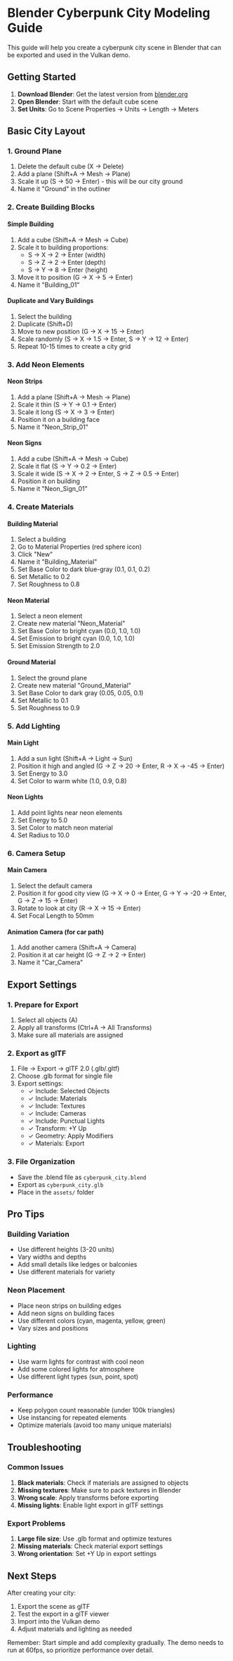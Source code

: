 # Blender Cyberpunk City Modeling Guide

This guide will help you create a cyberpunk city scene in Blender that can be exported and used in the Vulkan demo.

## Getting Started

1. **Download Blender**: Get the latest version from [blender.org](https://www.blender.org/download/)
2. **Open Blender**: Start with the default cube scene
3. **Set Units**: Go to Scene Properties → Units → Length → Meters

## Basic City Layout

### 1. Ground Plane
1. Delete the default cube (X → Delete)
2. Add a plane (Shift+A → Mesh → Plane)
3. Scale it up (S → 50 → Enter) - this will be our city ground
4. Name it "Ground" in the outliner

### 2. Create Building Blocks

#### Simple Building
1. Add a cube (Shift+A → Mesh → Cube)
2. Scale it to building proportions:
   - S → X → 2 → Enter (width)
   - S → Z → 2 → Enter (depth) 
   - S → Y → 8 → Enter (height)
3. Move it to position (G → X → 5 → Enter)
4. Name it "Building_01"

#### Duplicate and Vary Buildings
1. Select the building
2. Duplicate (Shift+D)
3. Move to new position (G → X → 15 → Enter)
4. Scale randomly (S → X → 1.5 → Enter, S → Y → 12 → Enter)
5. Repeat 10-15 times to create a city grid

### 3. Add Neon Elements

#### Neon Strips
1. Add a plane (Shift+A → Mesh → Plane)
2. Scale it thin (S → Y → 0.1 → Enter)
3. Scale it long (S → X → 3 → Enter)
4. Position it on a building face
5. Name it "Neon_Strip_01"

#### Neon Signs
1. Add a cube (Shift+A → Mesh → Cube)
2. Scale it flat (S → Y → 0.2 → Enter)
3. Scale it wide (S → X → 2 → Enter, S → Z → 0.5 → Enter)
4. Position it on building
5. Name it "Neon_Sign_01"

### 4. Create Materials

#### Building Material
1. Select a building
2. Go to Material Properties (red sphere icon)
3. Click "New"
4. Name it "Building_Material"
5. Set Base Color to dark blue-gray (0.1, 0.1, 0.2)
6. Set Metallic to 0.2
7. Set Roughness to 0.8

#### Neon Material
1. Select a neon element
2. Create new material "Neon_Material"
3. Set Base Color to bright cyan (0.0, 1.0, 1.0)
4. Set Emission to bright cyan (0.0, 1.0, 1.0)
5. Set Emission Strength to 2.0

#### Ground Material
1. Select the ground plane
2. Create new material "Ground_Material"
3. Set Base Color to dark gray (0.05, 0.05, 0.1)
4. Set Metallic to 0.1
5. Set Roughness to 0.9

### 5. Add Lighting

#### Main Light
1. Add a sun light (Shift+A → Light → Sun)
2. Position it high and angled (G → Z → 20 → Enter, R → X → -45 → Enter)
3. Set Energy to 3.0
4. Set Color to warm white (1.0, 0.9, 0.8)

#### Neon Lights
1. Add point lights near neon elements
2. Set Energy to 5.0
3. Set Color to match neon material
4. Set Radius to 10.0

### 6. Camera Setup

#### Main Camera
1. Select the default camera
2. Position it for good city view (G → X → 0 → Enter, G → Y → -20 → Enter, G → Z → 15 → Enter)
3. Rotate to look at city (R → X → 15 → Enter)
4. Set Focal Length to 50mm

#### Animation Camera (for car path)
1. Add another camera (Shift+A → Camera)
2. Position it at car height (G → Z → 2 → Enter)
3. Name it "Car_Camera"

## Export Settings

### 1. Prepare for Export
1. Select all objects (A)
2. Apply all transforms (Ctrl+A → All Transforms)
3. Make sure all materials are assigned

### 2. Export as glTF
1. File → Export → glTF 2.0 (.glb/.gltf)
2. Choose .glb format for single file
3. Export settings:
   - ✓ Include: Selected Objects
   - ✓ Include: Materials
   - ✓ Include: Textures
   - ✓ Include: Cameras
   - ✓ Include: Punctual Lights
   - ✓ Transform: +Y Up
   - ✓ Geometry: Apply Modifiers
   - ✓ Materials: Export

### 3. File Organization
- Save the .blend file as `cyberpunk_city.blend`
- Export as `cyberpunk_city.glb`
- Place in the `assets/` folder

## Pro Tips

### Building Variation
- Use different heights (3-20 units)
- Vary widths and depths
- Add small details like ledges or balconies
- Use different materials for variety

### Neon Placement
- Place neon strips on building edges
- Add neon signs on building faces
- Use different colors (cyan, magenta, yellow, green)
- Vary sizes and positions

### Lighting
- Use warm lights for contrast with cool neon
- Add some colored lights for atmosphere
- Use different light types (sun, point, spot)

### Performance
- Keep polygon count reasonable (under 100k triangles)
- Use instancing for repeated elements
- Optimize materials (avoid too many unique materials)

## Troubleshooting

### Common Issues
1. **Black materials**: Check if materials are assigned to objects
2. **Missing textures**: Make sure to pack textures in Blender
3. **Wrong scale**: Apply transforms before exporting
4. **Missing lights**: Enable light export in glTF settings

### Export Problems
1. **Large file size**: Use .glb format and optimize textures
2. **Missing materials**: Check material export settings
3. **Wrong orientation**: Set +Y Up in export settings

## Next Steps

After creating your city:
1. Export the scene as glTF
2. Test the export in a glTF viewer
3. Import into the Vulkan demo
4. Adjust materials and lighting as needed

Remember: Start simple and add complexity gradually. The demo needs to run at 60fps, so prioritize performance over detail.

